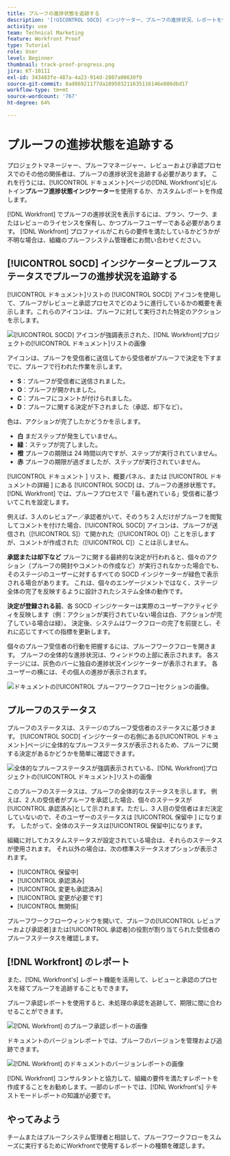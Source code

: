 ```yaml
---
title: プルーフの進捗状態を追跡する
description: '[!UICONTROL SOCD] インジケーター、プルーフの進捗状況、レポートを使用して、 [!DNL  Workfront] でプルーフの進捗状況を追跡する方法を学びます。'
activity: use
team: Technical Marketing
feature: Workfront Proof
type: Tutorial
role: User
level: Beginner
thumbnail: track-proof-progress.png
jira: KT-10111
exl-id: 343483fe-487a-4a23-914d-2807a00630f9
source-git-commit: 8ad86921177da189503211635116146e886dbd17
workflow-type: tm+mt
source-wordcount: '767'
ht-degree: 64%

---
```


# プルーフの進捗状態を追跡する

プロジェクトマネージャー、プルーフマネージャー、レビューおよび承認プロセスでのその他の関係者は、プルーフの進捗状況を追跡する必要があります。 これを行うには、[!UICONTROL ドキュメント]ページの[!DNL Workfront's]ビルトイン&#x200B;**プルーフ進捗状態インジケーター**&#x200B;を使用するか、カスタムレポートを作成します。

[!DNL Workfront] でプルーフの進捗状況を表示するには、プラン、ワーク、またはレビューのライセンスを保有し、かつプルーフユーザーである必要があります。 [!DNL Workfront] プロファイルがこれらの要件を満たしているかどうかが不明な場合は、組織のプルーフシステム管理者にお問い合わせください。

## [!UICONTROL SOCD] インジケーターとプルーフステータスでプルーフの進捗状況を追跡する

[!UICONTROL ドキュメント]リストの [!UICONTROL SOCD] アイコンを使用して、プルーフがレビューと承認プロセスでどのように進行しているかの概要を表示します。これらのアイコンは、プルーフに対して実行された特定のアクションを示します。

![[!UICONTROL SOCD] アイコンが強調表示された、[!DNL  Workfront]プロジェクトの[!UICONTROL ドキュメント]リストの画像](assets/manage-proofs-socd.png)

アイコンは、プルーフを受信者に送信してから受信者がプルーフで決定を下すまでに、プルーフで行われた作業を示します。

* **S**：プルーフが受信者に送信されました。
* **O**：プルーフが開かれました。
* **C**：プルーフにコメントが付けられました。
* **D**：プルーフに関する決定が下されました（承認、却下など）。

色は、アクションが完了したかどうかを示します。

* **白** まだステップが発生していません。
* **緑**：ステップが完了しました。
* **橙** プルーフの期限は 24 時間以内ですが、ステップが実行されていません。
* **赤** プルーフの期限が過ぎましたが、ステップが実行されていません。

[!UICONTROL  ドキュメント ] リスト、概要パネル、または [!UICONTROL  ドキュメントの詳細 ] にある [!UICONTROL SOCD] は、プルーフの進捗状態です。 [!DNL Workfront] では、プルーフプロセスで「最も遅れている」受信者に基づいてこれを設定します。

例えば、3 人のレビュアー／承認者がいて、そのうち 2 人だけがプルーフを閲覧してコメントを付けた場合、[!UICONTROL SOCD] アイコンは、プルーフが送信され（[!UICONTROL S]）て開かれた（[!UICONTROL O]）ことを示しますが、コメントが作成された（[!UICONTROL C]）ことは示しません。

**承認または却下など** プルーフに関する最終的な決定が行われると、個々のアクション（プルーフの開封やコメントの作成など）が実行されなかった場合でも、そのステージのユーザーに対するすべての SOCD インジケーターが緑色で表示される場合があります。 これは、個々のエンゲージメントではなく、ステージ全体の完了を反映するように設計されたシステム全体の動作です。

**決定が登録される前**、各 SOCD インジケーターは実際のユーザーアクティビティを反映します（例：アクションが実行されていない場合は白、アクションが完了している場合は緑）。 決定後、システムはワークフローの完了を前提とし、それに応じてすべての指標を更新します。

個々のプルーフ受信者の行動を把握するには、プルーフワークフローを開きます。 プルーフの全体的な進捗状況は、ウィンドウの上部に表示されます。 各ステージには、灰色のバーに独自の進捗状況インジケーターが表示されます。  各ユーザーの横には、その個人の進捗が表示されます。

![ドキュメントの[!UICONTROL プルーフワークフロー]セクションの画像。](assets/manage-proofs-socd-in-proofing-workflow-window.png)

## プルーフのステータス

プルーフのステータスは、ステージのプルーフ受信者のステータスに基づきます。 [!UICONTROL SOCD] インジケーターの右側にある[!UICONTROL ドキュメント]ページに全体的なプルーフステータスが表示されるため、プルーフに関する決定があるかどうかを簡単に確認できます。

![全体的なプルーフステータスが強調表示されている、[!DNL  Workfront]プロジェクトの[!UICONTROL ドキュメント]リストの画像](assets/manage-proofs-overall-status.png)

このプルーフのステータスは、プルーフの全体的なステータスを示します。 例えば、2 人の受信者がプルーフを承認した場合、個々のステータスが[!UICONTROL 承認済み]として示されます。ただし、3 人目の受信者はまだ決定していないので、そのユーザーのステータスは [!UICONTROL  保留中 ] になります。 したがって、全体のステータスは[!UICONTROL 保留中]になります。

組織に対してカスタムステータスが設定されている場合は、それらのステータスが使用されます。 それ以外の場合は、次の標準ステータスオプションが表示されます。

* [!UICONTROL 保留中]
* [!UICONTROL 承認済み]
* [!UICONTROL 変更も承認済み]
* [!UICONTROL 変更が必要です]
* [!UICONTROL 無関係]

プルーフワークフローウィンドウを開いて、プルーフの[!UICONTROL レビュアーおよび承認者]または[!UICONTROL 承認者]の役割が割り当てられた受信者のプルーフステータスを確認します。

## [!DNL Workfront] のレポート

また、[!DNL Workfront's] レポート機能を活用して、レビューと承認のプロセスを経てプルーフを追跡することもできます。

プルーフ承認レポートを使用すると、未処理の承認を追跡して、期限に間に合わせることができます。

![[!DNL  Workfront] のプルーフ承認レポートの画像](assets/proof-approval-report.png)

ドキュメントのバージョンレポートでは、プルーフのバージョンを管理および追跡できます。

![[!DNL  Workfront] のドキュメントのバージョンレポートの画像 ](assets/document-version-report.png)

[!DNL Workfront] コンサルタントと協力して、組織の要件を満たすレポートを作成することをお勧めします。一部のレポートでは、[!DNL Workfront's] テキストモードレポートの知識が必要です。

## やってみよう

チームまたはプルーフシステム管理者と相談して、プルーフワークフローをスムーズに実行するためにWorkfrontで使用するレポートの種類を確認します。

<!--
### Learn more
* Learn to create reports in [!DNL Workfront] with the Basic Report Creation course.
* View progress and status of a proof
* View activity on a proof within [!DNL Workfront]
-->
